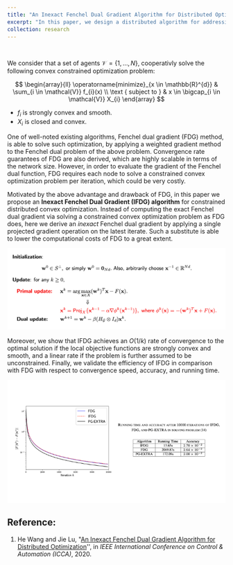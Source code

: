 ```yaml
---
title: "An Inexact Fenchel Dual Gradient Algorithm for Distributed Optimization"
excerpt: "In this paper, we design a distributed algorithm for addressing constrained convex optimization over networks. The proposed algorithm is developed by substituting a projected gradient operation for a convex minimization step at each iteration of the Fenchel dual gradient (FDG) method, so that the high computational load of FDG can be significantly alleviated."
collection: research
---
```


<p>&nbsp;</p>

We consider that a set of agents $\mathcal{V} = \{1,\ldots,N\}$, cooperativly solve the following convex constrained optimization problem:


$$
\begin{array}{ll}
\operatorname{minimize}_{x \in \mathbb{R}^{d}} & \sum_{i \in \mathcal{V}} f_{i}(x) \\
\text { subject to } & x \in \bigcap_{i \in \mathcal{V}} X_{i}
\end{array}
$$
- $f_i$ is strongly convex and smooth.
- $X_i$ is closed and convex.



One of well-noted existing algorithms, Fenchel dual gradient (FDG) method, is able to solve such optimization, by applying a weighted gradient method to the Fenchel dual problem of the above problem. Convergence rate guarantees of FDG are also derived, which are highly scalable in terms of the network size. However, in order to evaluate the gradient of the Fenchel dual function, FDG requires each node to solve a constrained convex optimization problem per iteration, which could be very costly. 

Motivated by the above advantage and drawback of FDG, in this paper we propose an **Inexact Fenchel Dual Gradient (IFDG) algorithm** for constrained distributed convex optimization. Instead of computing the exact Fenchel dual gradient via solving a constrained convex optimization problem as FDG does, here we derive an *inexact* Fenchel dual gradient by applying a single projected gradient operation on the latest iterate. Such a substitute is able to lower the computational costs of FDG to a great extent. 



<p align="center">
  <img src='/images/research/IFDG/diff.png'>
</p>



Moreover, we show that IFDG achieves an $O(1/k)$ rate of convergence to the optimal solution if the local objective functions are strongly convex and smooth, and a linear rate if the problem is further assumed to be unconstrained. Finally, we validate the efficiency of IFDG in comparison with FDG with respect to convergence speed, accuracy, and running time.



<p align="center">
  <img src='/images/research/IFDG/result.png'>
</p>



## Reference:

1. He Wang and Jie Lu, "[An Inexact Fenchel Dual Gradient Algorithm for Distributed Optimization](https://ieeexplore.ieee.org/abstract/document/9264365)'',  in *IEEE International Conference on Control & Automation (ICCA)*, 2020. 